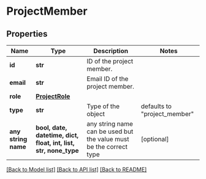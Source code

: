 # ProjectMember


## Properties
Name | Type | Description | Notes
------------ | ------------- | ------------- | -------------
**id** | **str** | ID of the project member. | 
**email** | **str** | Email ID of the project member. | 
**role** | [**ProjectRole**](ProjectRole.md) |  | 
**type** | **str** | Type of the object | defaults to "project_member"
**any string name** | **bool, date, datetime, dict, float, int, list, str, none_type** | any string name can be used but the value must be the correct type | [optional]

[[Back to Model list]](../README.md#documentation-for-models) [[Back to API list]](../README.md#documentation-for-api-endpoints) [[Back to README]](../README.md)


